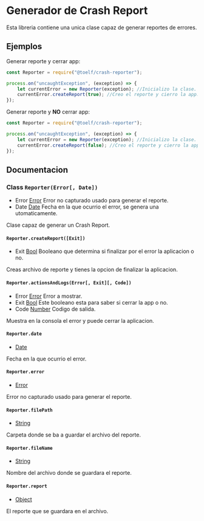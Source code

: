 # Generador de Crash Report

Esta libreria contiene una unica clase capaz de generar reportes de errores.

## Ejemplos

Generar reporte y cerrar app:
```js
const Reporter = require("@toelf/crash-reporter");

process.on("uncaughtException", (exception) => {
    let currentError = new Reporter(exception); //Inicializo la clase.
    currentError.createReport(true); //Creo el reporte y cierro la app.
});
```

Generar reporte y **NO** cerrar app:
```js
const Reporter = require("@toelf/crash-reporter");

process.on("uncaughtException", (exception) => {
    let currentError = new Reporter(exception); //Inicializo la clase.
    currentError.createReport(false); //Creo el reporte y cierro la app.
});
```

## Documentacion

### Class `Reporter(Error[, Date])`
- Error [Error](https://developer.mozilla.org/es/docs/Web/JavaScript/Referencia/Objetos_globales/Error) Error no capturado usado para generar el reporte.
- Date [Date](https://developer.mozilla.org/es/docs/Web/JavaScript/Referencia/Objetos_globales/Date) Fecha en la que ocurrio el error, se genera una utomaticamente.

Clase capaz de generar un Crash Report.

#### `Reporter.createReport([Exit])`
- Exit [Bool](https://developer.mozilla.org/es/docs/Web/JavaScript/Referencia/Objetos_globales/Boolean) Booleano que determina si finalizar por el error la aplicacion o no. 

Creas archivo de reporte y tienes la opcion de finalizar la aplicacion.

#### `Reporter.actionsAndLogs(Error[, Exit][, Code])`
- Error [Error](https://developer.mozilla.org/es/docs/Web/JavaScript/Referencia/Objetos_globales/Error) Error a mostrar.
- Exit [Bool](https://developer.mozilla.org/es/docs/Web/JavaScript/Referencia/Objetos_globales/Boolean) Este booleano esta para saber si cerrar la app o no.
- Code [Number](https://developer.mozilla.org/es/docs/Web/JavaScript/Referencia/Objetos_globales/Number) Codigo de salida.

Muestra en la consola el error y puede cerrar la aplicacion.

#### `Reporter.date`
- [Date](https://developer.mozilla.org/es/docs/Web/JavaScript/Referencia/Objetos_globales/Date)

Fecha en la que ocurrio el error.

#### `Reporter.error`
- [Error](https://developer.mozilla.org/es/docs/Web/JavaScript/Referencia/Objetos_globales/Error)

Error no capturado usado para generar el reporte.

#### `Reporter.filePath`
- [String](https://developer.mozilla.org/es/docs/Web/JavaScript/Referencia/Objetos_globales/String)

Carpeta donde se ba a guardar el archivo del reporte.

#### `Reporter.fileName`
- [String](https://developer.mozilla.org/es/docs/Web/JavaScript/Referencia/Objetos_globales/String)

Nombre del archivo donde se guardara el reporte.

#### `Reporter.report`
- [Object](https://developer.mozilla.org/es/docs/Web/JavaScript/Referencia/Objetos_globales/Object)

El reporte que se guardara en el archivo.